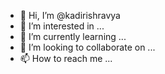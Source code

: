 - 👋 Hi, I’m @kadirishravya
- 👀 I’m interested in ...
- 🌱 I’m currently learning ...
- 💞️ I’m looking to collaborate on ...
- 📫 How to reach me ...

<!---
kadirishravya/kadirishravya is a ✨ special ✨ repository because its `README.md` (this file) appears on your GitHub profile.
You can click the Preview link to take a look at your changes.
--->
